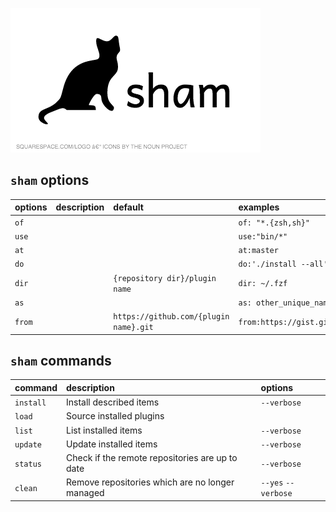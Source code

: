 ![sham](logo.png "sham")

`sham` options
-----------------

| options | description | default                                | examples                                   |
| :------ | :------     | :------                                | :------                                    |
| `of`    |             |                                        | `of: "*.{zsh,sh}"`                         |
| `use`   |             |                                        | `use:"bin/*"`                              |
| `at`    |             |                                        | `at:master`                                |
| `do`    |             |                                        | `do:'./install --all'`                     |
| `dir`   |             | `{repository dir}/plugin name`         | `dir: ~/.fzf`                              |
| `as`    |             |                                        | `as: other_unique_name`                    |
| `from`  |             | `https://github.com/{plugin name}.git` | `from:https://gist.github.com/9580883.git` |

`sham` commands
-----------------

| command   | description                                     | options             |
| :------   | :------                                         | :------             |
| `install` | Install described items                         | `--verbose`         |
| `load`    | Source installed plugins                        |                     |
| `list`    | List installed items                            | `--verbose`         |
| `update`  | Update installed items                          | `--verbose`         |
| `status`  | Check if the remote repositories are up to date | `--verbose`         |
| `clean`   | Remove repositories which are no longer managed | `--yes` `--verbose` |
